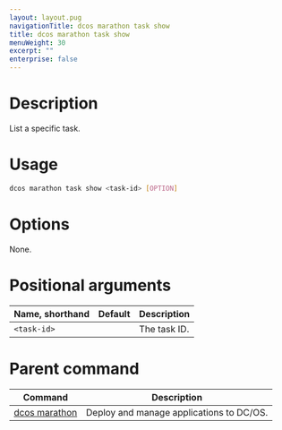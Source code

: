 ```yaml
---
layout: layout.pug
navigationTitle: dcos marathon task show
title: dcos marathon task show
menuWeight: 30
excerpt: ""
enterprise: false
---
```

<!-- This source repo for this topic is https://github.com/dcos/dcos-docs -->

# Description

List a specific task.

# Usage

```bash
dcos marathon task show <task-id> [OPTION]
```

# Options

None.

# Positional arguments

| Name, shorthand   | Default | Description  |
| ----------------- | ------- | ------------ |
| `<task-id>` |         | The task ID. |

# Parent command

| Command                                                     | Description                              |
| ----------------------------------------------------------- | ---------------------------------------- |
| [dcos marathon](/1.10/cli/command-reference/dcos-marathon/) | Deploy and manage applications to DC/OS. |

<!-- # Examples -->